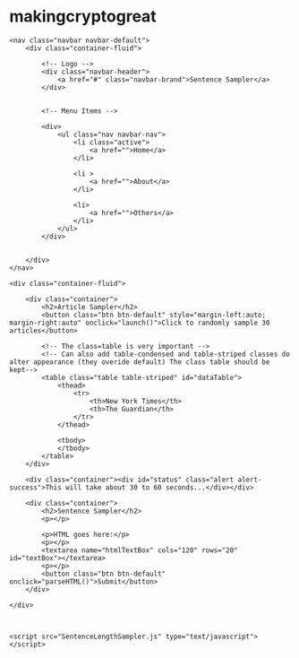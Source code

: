 # makingcryptogreat



<!DOCTYPE html>
<html lang="en">
<head>
		<meta charset="UTF-8">
	<meta name="viewport" content="width=device-width, initial-scale=1, shrink-to-fit=no">
	<link href="https://maxcdn.bootstrapcdn.com/bootstrap/3.3.7/css/bootstrap.min.css" rel="stylesheet">
</head>
<body>
	
	
	<nav class="navbar navbar-default">
		<div class="container-fluid">
			
			<!-- Logo -->
			<div class="navbar-header">
				<a href="#" class="navbar-brand">Sentence Sampler</a>
			</div>


			<!-- Menu Items -->
			
			<div>
				<ul class="nav navbar-nav">
					<li class="active">
						<a href="">Home</a>
					</li>

					<li >
						<a href="">About</a>
					</li>

					<li>
						<a href="">Others</a>
					</li>
				</ul>
			</div>


		</div>
	</nav>

	<div class="container-fluid">

		<div class="container">
			<h2>Article Sampler</h2>
			<button class="btn btn-default" style="margin-left:auto; margin-right:auto" onclick="launch()">Click to randomly sample 30 articles</button>

			<!-- The class=table is very important -->
			<!-- Can also add table-condensed and table-striped classes do alter appearance (they overide default) The class table should be kept-->
			<table class="table table-striped" id="dataTable">
				<thead>
					<tr>
						<th>New York Times</th>
						<th>The Guardian</th>
					</tr>
				</thead>

				<tbody>
				</tbody>
			</table>
		</div>
		
		<div class="container"><div id="status" class="alert alert-success">This will take about 30 to 60 seconds...</div></div>

		<div class="container">
			<h2>Sentence Sampler</h2>
			<p></p>

			<p>HTML goes here:</p>
			<p></p>
			<textarea name="htmlTextBox" cols="120" rows="20" id="textBox"></textarea>
			<p></p>
			<button class="btn btn-default" onclick="parseHTML()">Submit</button>
		</div>
		
	</div>



	<script src="SentenceLengthSampler.js" type="text/javascript"></script>

</body>
</html>



